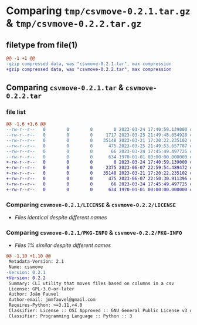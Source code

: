 # Comparing `tmp/csvmove-0.2.1.tar.gz` & `tmp/csvmove-0.2.2.tar.gz`

## filetype from file(1)

```diff
@@ -1 +1 @@
-gzip compressed data, was "csvmove-0.2.1.tar", max compression
+gzip compressed data, was "csvmove-0.2.2.tar", max compression
```

## Comparing `csvmove-0.2.1.tar` & `csvmove-0.2.2.tar`

### file list

```diff
@@ -1,6 +1,6 @@
--rw-r--r--   0        0        0        0 2023-03-24 17:40:59.139000 csvmove-0.2.1/csvmove/__init__.py
--rw-r--r--   0        0        0     1717 2023-03-25 21:49:48.654928 csvmove-0.2.1/csvmove/main.py
--rw-r--r--   0        0        0    35148 2023-03-21 17:20:22.235102 csvmove-0.2.1/LICENSE
--rw-r--r--   0        0        0      475 2023-03-25 21:49:53.657787 csvmove-0.2.1/pyproject.toml
--rw-r--r--   0        0        0       66 2023-03-24 17:45:49.497725 csvmove-0.2.1/README.md
--rw-r--r--   0        0        0      634 1970-01-01 00:00:00.000000 csvmove-0.2.1/PKG-INFO
+-rw-r--r--   0        0        0        0 2023-03-24 17:40:59.139000 csvmove-0.2.2/csvmove/__init__.py
+-rw-r--r--   0        0        0     2375 2023-06-07 22:59:54.489472 csvmove-0.2.2/csvmove/main.py
+-rw-r--r--   0        0        0    35148 2023-03-21 17:20:22.235102 csvmove-0.2.2/LICENSE
+-rw-r--r--   0        0        0      475 2023-06-07 22:50:30.911396 csvmove-0.2.2/pyproject.toml
+-rw-r--r--   0        0        0       66 2023-03-24 17:45:49.497725 csvmove-0.2.2/README.md
+-rw-r--r--   0        0        0      634 1970-01-01 00:00:00.000000 csvmove-0.2.2/PKG-INFO
```

### Comparing `csvmove-0.2.1/LICENSE` & `csvmove-0.2.2/LICENSE`

 * *Files identical despite different names*

### Comparing `csvmove-0.2.1/PKG-INFO` & `csvmove-0.2.2/PKG-INFO`

 * *Files 1% similar despite different names*

```diff
@@ -1,10 +1,10 @@
 Metadata-Version: 2.1
 Name: csvmove
-Version: 0.2.1
+Version: 0.2.2
 Summary: CLI utility that moves files based on columns in a csv
 License: GPL-3.0-or-later
 Author: João Fauvel
 Author-email: jmmfauvel@gmail.com
 Requires-Python: >=3.11,<4.0
 Classifier: License :: OSI Approved :: GNU General Public License v3 or later (GPLv3+)
 Classifier: Programming Language :: Python :: 3
```

